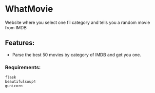 # WhatMovie

Website where you select one fil category and tells you a random movie from IMDB

## Features:
- Parse the best 50 movies by category of IMDB and get you one.


### Requirements:
	flask
	beautifulsoup4
	gunicorn
